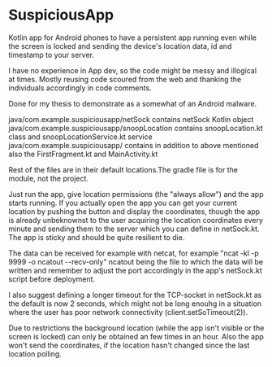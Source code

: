 # SuspiciousApp
Kotlin app for Android phones to have a persistent app running even while the screen is locked and sending the device's location data, id and timestamp to your server.

I have no experience in App dev, so the code might be messy and illogical at times. Mostly reusing code scoured from the web and thanking the individuals accordingly in code comments.

Done for my thesis to demonstrate as a somewhat of an Android malware.

java/com.example.suspiciousapp/netSock contains netSock Kotlin object<br>
java/com.example.suspiciousapp/snoopLocation contains snoopLocation.kt class and snoopLocationService.kt service<br>
java/com.example.suspiciousapp/ contains in addition to above mentioned also the FirstFragment.kt and MainActivity.kt

Rest of the files are in their default locations.The gradle file is for the module, not the project.

Just run the app, give location permissions (the "always allow") and the app starts running. If you actually open the app you can get your current location by pushing the button and display the coordinates, though the app is already unbeknownst to the user acquiring the location coordinates every minute and sending them to the server which you can define in netSock.kt. The app is sticky and should be quite resilient to die.

The data can be received for example with netcat, for example "ncat -kl -p 9999 -o ncatout --recv-only" ncatout being the file to which the data will be written and remember to adjust the port accordingly in the app's netSock.kt script before deployment.

I also suggest defining a longer timeout for the TCP-socket in netSock.kt as the default is now 2 seconds, which might not be long enouhg in a situation where the user has poor network connectivity (client.setSoTimeout(2)).

Due to restrictions the background location (while the app isn't visible or the screen is locked) can only be obtained an few times in an hour. Also the app won't send the coordinates, if the location hasn't changed since the last location polling.
